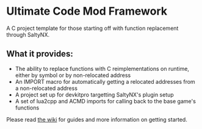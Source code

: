# Ultimate Code Mod Framework

A C project template for those starting off with function replacement through SaltyNX.

## What it provides:

* The ability to replace functions with C reimplementations on runtime, either by symbol or by non-relocated address
* An IMPORT macro for automatically getting a relocated addresses from a non-relocated address
* A project set up for devkitpro targetting SaltyNX's plugin setup
* A set of lua2cpp and ACMD imports for calling back to the base game's functions

Please read [the wiki](https://github.com/ultimate-research/code-mod-wiki) for guides and more information on getting started.
